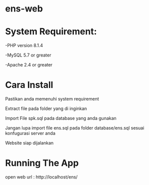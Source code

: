 # ens-web

# System Requirement:

-PHP version 8.1.4

-MySQL 5.7 or greater

-Apache 2.4 or greater

# Cara Install

Pastikan anda memenuhi system requirement

Extract file pada folder yang di inginkan

Import File spk.sql pada database yang anda gunakan

Jangan lupa import file ens.sql pada folder database/ens.sql sesuai konfugurasi server anda

Website siap dijalankan

# Running The App

open web url : http://localhost/ens/

